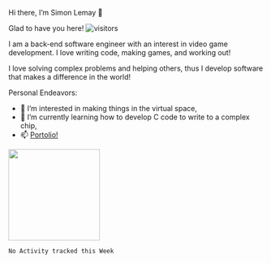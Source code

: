 Hi there, I’m Simon Lemay 👋 

Glad to have you here! ![visitors](https://visitor-badge.glitch.me/badge?page_id=page.id)

I am a back-end software engineer with an interest in video game development. I love writing code, making games, and working out!

I love solving complex problems and helping others, thus I develop software that makes a difference in the world!

Personal Endeavors:
- 👀 I’m interested in making things in the virtual space,
- 🌱 I’m currently learning how to develop C code to write to a complex chip,
- 📫 <a href="https://devsimlem.github.io/" target="_blank" rel="noopener noreferrer">Portolio!</a>

<!---
ironleman/ironleman is a ✨ special ✨ repository because its `README.md` (this file) appears on your GitHub profile.
You can click the Preview link to take a look at your changes.
--->


<img height="180em" src="https://github-readme-stats.vercel.app/api?username=ironleman&show_icons=true&hide_border=true&&count_private=true&include_all_commits=true" />

<!--START_SECTION:waka-->
```text
No Activity tracked this Week
```
<!--END_SECTION:waka-->
